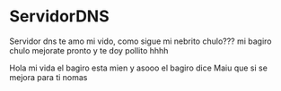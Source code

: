 # ServidorDNS
Servidor dns
te amo mi vido, como sigue mi nebrito chulo??? 
mi bagiro chulo mejorate pronto y te doy pollito
hhhh



Hola mi vida el bagiro esta mien y asooo el bagiro dice Maiu que si se mejora para ti nomas
